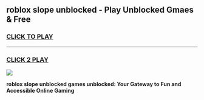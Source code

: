 
## roblox slope unblocked - Play Unblocked Gmaes & Free
<h3>
<a href="https://news.freeplayer.one?title=roblox_slope_unblocked&ref=23F">CLICK TO PLAY</a></h3>
<hr>

<h3>
<a href="https://news.freeplayer.one?title=roblox_slope_unblocked&ref=23F">CLICK 2 PLAY</a>
  
</h3>

<a href="https://news.freeplayer.one?title=roblox_slope_unblocked&ref=23F/"><img src="https://clearcache.store/games.png"></a>


**roblox slope unblocked games unblocked: Your Gateway to Fun and Accessible Online Gaming**
